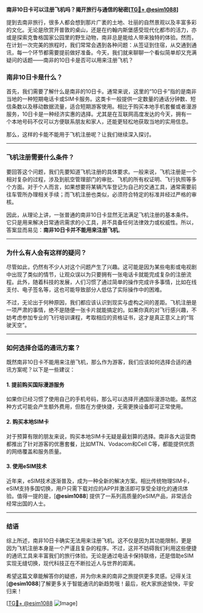 **南非10日卡可以注册飞机吗？揭开旅行与通信的秘密[[TG💪+ @esim1088](https://t.me/s/esim1088)]**

提到去南非旅行，很多人都会想到那片广袤的土地、壮丽的自然景观以及丰富多彩的文化。无论是欣赏开普敦的桌山，还是在约翰内斯堡感受现代化都市的活力，亦或是探索克鲁格国家公园里的野生动物，南非总是能给人带来独特的体验。然而，在计划一次完美的旅程时，我们常常会遇到各种问题：从签证到住宿，从交通到通讯，每一个环节都需要提前做好准备。今天，我们就来聊聊一个看似简单却又充满疑问的话题——南非的10日卡是否可以用来注册飞机？

### 南非10日卡是什么？

首先，我们需要了解什么是南非的10日卡。通常来说，这里的“10日卡”指的是南非当地的一种短期电话卡或SIM卡服务。这类卡一般提供一定数量的通话分钟数、短信条数以及移动数据流量，适合短期游客使用。相比于购买本地手机套餐或者漫游服务，10日卡是一种经济实惠的选择。尤其是在互联网高度发达的今天，拥有一个本地号码不仅可以方便联系朋友和家人，还能更轻松地获取当地的实用信息。

那么，这样的卡能不能用于飞机注册呢？让我们继续深入探讨。

---

### 飞机注册需要什么条件？

要回答这个问题，我们先要知道飞机注册的具体要求。一般来说，飞机注册是一个相对复杂的过程，涉及到航空管理部门的审批、飞机的所有权证明、飞行执照等多个方面。对于个人而言，如果想要将某辆汽车登记为自己的交通工具，通常需要前往车管所办理相关手续；而飞机注册也类似，必须符合特定的标准并经过严格的审核。

因此，从理论上讲，一张普通的南非10日卡显然无法满足飞机注册的基本条件。它只是用来解决日常通讯需求的小工具，并不具备任何法律效力或权威性。所以，答案显而易见：**南非10日卡并不能用来注册飞机**。

---

### 为什么有人会有这样的疑问？

尽管如此，仍然有不少人对这个问题产生了兴趣。这可能是因为某些电影或电视剧中出现了类似的情节，让观众误以为只要拥有一张电话卡就能完成复杂的注册流程。此外，随着科技的发展，人们习惯了通过简单的操作完成许多事情，比如在线支付、电子签名等，这也可能导致部分人低估了实际操作中的困难。

不过，无论出于何种原因，我们都应该认识到现实与虚构之间的差距。飞机注册是一项严肃的事情，绝不是随便一张卡片就能搞定的。如果你真的对飞行感兴趣，不妨考虑参加专业的飞行培训课程，考取相应的资格证书，这才是真正意义上的“驾驶天空”。

---

### 如何选择合适的通讯方案？

既然南非10日卡不能用来注册飞机，那么作为游客，我们应该如何选择合适的通讯方案呢？以下是一些建议：

#### 1. 提前购买国际漫游服务
如果你已经习惯了使用自己的手机号码，那么可以选择开通国际漫游功能。虽然这种方式可能会产生额外费用，但胜在方便快捷，无需更换设备即可正常使用。

#### 2. 购买本地SIM卡
对于预算有限的朋友来说，购买本地SIM卡无疑是最划算的选择。南非各大运营商都推出了针对游客的优惠套餐，比如MTN、Vodacom和Cell C等，都能提供优质的网络覆盖和服务质量。

#### 3. 使用eSIM技术
近年来，eSIM技术逐渐普及，成为一种全新的解决方案。相比传统物理SIM卡，eSIM支持多国切换，用户只需下载对应的APP并激活即可享受全球化的通讯体验。值得一提的是，[**@esim1088**] 提供了一系列高质量的eSIM产品，非常适合经常出国的人士。

---

### 结语

综上所述，南非10日卡确实无法用来注册飞机。这不仅是因为其功能限制，更是因为飞机注册本身是一个严谨且复杂的程序。不过，这并不妨碍我们利用这些便捷的通讯工具来丰富我们的旅行体验。无论是通过电话卡保持联络，还是借助eSIM实现无缝切换，现代科技正在不断拉近人与世界的距离。

希望这篇文章能解答你的疑惑，并为你未来的南非之旅提供更多灵感。记得关注[**@esim1088**]了解更多关于智能通讯的新趋势哦！最后，祝大家旅途愉快，平安归来！

[[TG💪+ @esim1088](https://t.me/s/esim1088) ![Image](https://i.postimg.cc/4NQfJmqS/Snipaste-2025-05-13-00-14-12.png)]